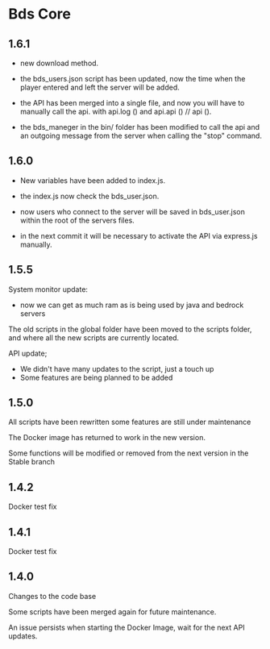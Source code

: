 # Bds Core

## 1.6.1

* new download method.

* the bds_users.json script has been updated, now the time when the player entered and left the server will be added.

* the API has been merged into a single file, and now you will have to manually call the api. with api.log () and api.api () // api ().

* the bds_maneger in the bin/ folder has been modified to call the api and an outgoing message from the server when calling the "stop" command.

## 1.6.0

* New variables have been added to index.js.

* the index.js now check the bds_user.json.

* now users who connect to the server will be saved in bds_user.json within the root of the servers files.

* in the next commit it will be necessary to activate the API via express.js manually.

## 1.5.5

System monitor update:
-   now we can get as much ram as is being used by java and bedrock servers

The old scripts in the global folder have been moved to the scripts folder, and where all the new scripts are currently located.

API update;
-   We didn't have many updates to the script, just a touch up
-   Some features are being planned to be added

## 1.5.0

All scripts have been rewritten some features are still under maintenance

The Docker image has returned to work in the new version.

Some functions will be modified or removed from the next version in the Stable branch

## 1.4.2

Docker test fix

## 1.4.1

Docker test fix

## 1.4.0

Changes to the code base

Some scripts have been merged again for future maintenance.

An issue persists when starting the Docker Image, wait for the next API updates.
